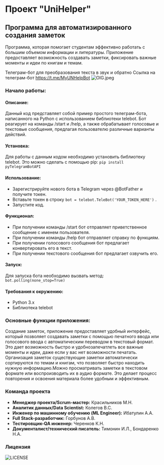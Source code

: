 # Проект "UniHelper"
## Программа для автоматизированного создания заметок
Программа, которая помогает студентам эффективно работать с большим объемом
информации и литературы. Приложение предоставляет возможность создавать
заметки, фиксировать важные моменты и идеи по книгам и темам.

Телеграм-бот для преобразования текста в звук и обратно
Ссылка на телеграм-бот https://t.me/MyUNHelpBot
![OIG.jpeg](https://github.com/santerr80/UniHelper/blob/main/OIG.jpeg)

### Начало работы:
#### Описание:
Данный код представляет собой пример простого телеграм-бота, написанного на Python
с использованием библиотеки telebot. Бот реагирует на команды /start и /help, а также
обрабатывает голосовые и текстовые сообщения, предлагая пользователю различные варианты действий.
#### Установка:
Для работы с данным кодом необходимо установить библиотеку telebot. Это можно сделать с помощью pip:
```pip install pyTelegramBotAPI```
#### Использование:
-  Зарегистрируйте нового бота в Telegram через @BotFather и получите токен.
-  Вставьте токен в строку ```bot = telebot.TeleBot('YOUR_TOKEN_HERE')``` .
-  Запустите код.
#### Функционал:
- При получении команды /start бот отправляет приветственное сообщение с именем пользователя.
- При получении команды /help бот отправляет справку по функциям.
- При получении голосового сообщения бот предлагает конвертировать его в текст.
- При получении текстового сообщения бот предлагает озвучить его.
#### Запуск:
Для запуска бота необходимо вызвать метод:
``` bot.polling(none_stop=True) ```
#### Требования к окружению:
- Python 3.x
- Библиотека telebot
### Основные функции приложения:
Создание заметок, приложение предоставляет удобный интерфейс, который
позволяет создавать заметки с помощью печатного ввода или голосового ввода
с автоматическим переводом в текстовый формат. Это
дает возможность быстро и удобнозапечатлеть все важные моменты и идеи,
даже если у вас нет возможности печатать.
Организация заметок существующие заметки автоматически сортируются по
темам и книгам, что позволяет быстро находить нужную информацию.Можно
просматривать заметки в текстовом формате или воспроизводить их в аудио
формате. Это делает процесс повторения и освоения материала более удобным и
эффективным.


### Команда проекта
- **Менеджер проекта/Scrum-мастер:** Красильников М.Н.
- **Аналитик данных/Data Scientist:** Колегов В.С.
- **Инженер по машинному обучению (ML Engineer):** Ибатулин А.А. 
- **Full Stack-разработчик:** Горбунов А.В.
- **Тестировщик-QA инженер:** Черенков К.Н. 
- **Документалист/технический писатель:** Тимонин И.Л., Бондаренко Н.А.
### Лицензия
![LICENSE](https://github.com/santerr80/UniHelper/blob/main/LICENSE)
